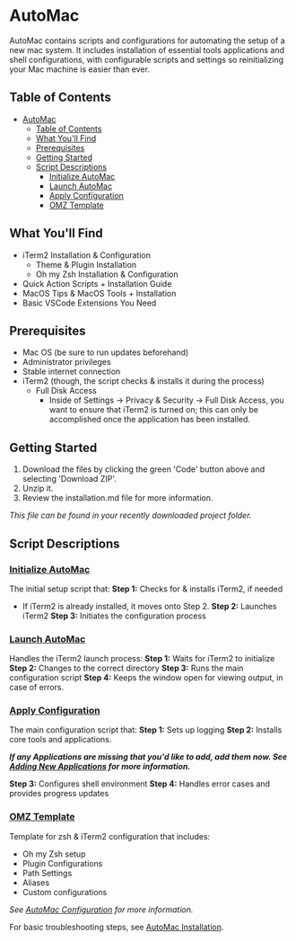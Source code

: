 # AutoMac

AutoMac contains scripts and configurations for automating the setup of a new mac system. It includes installation of essential tools applications and shell configurations, with configurable scripts and settings so reinitializing your Mac machine is easier than ever.

## Table of Contents
- [AutoMac](#automac)
  - [Table of Contents](#table-of-contents)
  - [What You'll Find](#what-youll-find)
  - [Prerequisites](#prerequisites)
  - [Getting Started](#getting-started)
  - [Script Descriptions](#script-descriptions)
    - [Initialize AutoMac](#initialize-automac)
    - [Launch AutoMac](#launch-automac)
    - [Apply Configuration](#apply-configuration)
    - [OMZ Template](#omz-template)

## What You'll Find

- iTerm2 Installation & Configuration
  - Theme & Plugin Installation
  - Oh my Zsh Installation & Configuration
- Quick Action Scripts + Installation Guide
- MacOS Tips & MacOS Tools + Installation
- Basic VSCode Extensions You Need

## Prerequisites

- Mac OS (be sure to run updates beforehand)
- Administrator privileges
- Stable internet connection
- iTerm2 (though, the script checks & installs it during the process)
  - Full Disk Access
    - Inside of Settings → Privacy & Security → Full Disk Access, you want to ensure that iTerm2 is turned on; this can only be accomplished once the application has been installed.

## Getting Started

1. Download the files by clicking the green 'Code' button above and selecting 'Download ZIP'.
2. Unzip it.
3. Review the installation.md file for more information. 

*This file can be found in your recently downloaded project folder.*

## Script Descriptions

### [Initialize AutoMac](configuration/init-mac.sh)

The initial setup script that:
**Step 1:** Checks for & installs iTerm2, if needed
   - If iTerm2 is already installed, it moves onto Step 2.
**Step 2:** Launches iTerm2
**Step 3:** Initiates the configuration process

### [Launch AutoMac](configuration/launch-config.sh)

Handles the iTerm2 launch process:
**Step 1:** Waits for iTerm2 to initialize
**Step 2:** Changes to the correct directory
**Step 3:** Runs the main configuration script
**Step 4:** Keeps the window open for viewing output, in case of errors.

### [Apply Configuration](configuration/mac-config.sh)

The main configuration script that:
**Step 1:** Sets up logging
**Step 2:** Installs core tools and applications.

   ***If any Applications are missing that you'd like to add, add them now. See [Adding New Applications](configuration.md#adding-new-applications) for more information.***

**Step 3:** Configures shell environment
**Step 4:** Handles error cases and provides progress updates

### [OMZ Template](configuration/iterm2-ref/zshrc-template.sh)

Template for zsh & iTerm2 configuration that includes:
- Oh my Zsh setup
- Plugin Configurations
- Path Settings
- Aliases
- Custom configurations

*See [AutoMac Configuration](configuration.md) for more information.*

For basic troubleshooting steps, see [AutoMac Installation](installation.md).